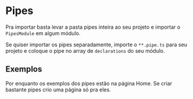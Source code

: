 # Pipes

Pra importar basta levar a pasta pipes inteira ao seu projeto e importar o `PipesModule` em algum módulo.

Se quiser importar os pipes separadamente, importe o `**.pipe.ts` para seu projeto e coloque o pipe no array de `declarations` do seu módulo.

## Exemplos

Por enquanto os exemplos dos pipes estão na página Home. Se criar bastante pipes crio uma página só pra eles.